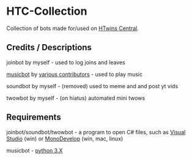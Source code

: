 # HTC-Collection
Collection of bots made for/used on [HTwins Central](https://discord.gg/011z1ORKMpEtNwD7b).

## Credits / Descriptions
joinbot by myself - used to log joins and leaves

[musicbot](https://github.com/Just-Some-Bots/MusicBot) by [various contributors](https://github.com/Just-Some-Bots/MusicBot/graphs/contributors) - used to play music

soundbot by myself - (removed) used to meme and and post yt vids

twowbot by myself - (on hiatus) automated mini twows

## Requirements
joinbot/soundbot/twowbot - a program to open C# files, such as [Visual Studio](https://www.visualstudio.com/) (win) or [MonoDevelop](http://www.monodevelop.com/) (win, mac, linux)

musicbot - [python 3.X](https://www.python.org/downloads/release/python-360/)
